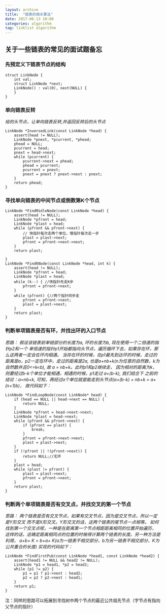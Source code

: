 ```yaml
---
layout: archive
title:  "链表的相关算法"
date: 2017-06-13 10:00
categories: algorithm
tag: linklist algorithm
---
```


## 关于一些链表的常见的面试题备忘
### 先预定义下链表节点的结构
```
struct LinkNode {
	int val;
	struct LinkNode *next;
	LinkNode() : val(0), next(NULL) {
	}
}
```
### 单向链表反转
*给的头节点，让单向链表反转,并返回反转后的头节点*
```
LinkNode *InversedLink(const LinkNode *head) {
	assert(head != NULL);
	LinkNode *pnext, *pcurrent, *phead;
	phead = NULL;
	pcurrent = head;
	pnext = head->next;
	while (pcurrent) {
		pcurrent->next = phead;
		phead = pcurrent;
		pcurrent = pnext;
		pnext = pnext ? pnext->next : pnext;
	}
	return phead;
}
```

### 寻找单向链表的中间节点或倒数第K个节点
```
LinkNode *FindMidleNode(const LinkNode *head) {
	assert(head != NULL);
	LinkNode *pfront = head;
	LinkNode *plast = head;
	while (pfront && pfront->next) {
		// 快指针每次走两个单位，慢指针每次走一步
		plast = plast->next;
		pfront = pfront->next->next;
	}
	return plast;

}
LinkNode *FindKNode(const LinkNode *head, int k) {
	assert(head != NULL);
	LinkNode *pfront = head;
	LinkNode *plast = head;
	while (k--) { //快指针先走K步
		pfront = pfront->next;
	}
	while (pfront) {//两个指针同步走
		pfront = pfront->next;
		plast = plast->next;
	}
	return plast;
}
```
### 判断单项链表是否有环，并找出环的入口节点

*思路：
	假设该链表前单链部分的长度为a, 环的长度为b, 现在使用一个二倍速的指针p2和一个
单倍速的指针p1开始都指向头节点，遍历循环下去，如果存在环，那么这两者一定会在环内相遇。
	当存在环的时候，在p1最先到达环的时候，走过的距离是a，p2一定在环中，走过的距离是2a,
也是a+nb+k(n为任意的自然数，k为自然数并且0<=k<b), 故 a = nb+k。此时p1和p2继续走，
因为相对的距离为k，则要经过b-k个单位才能相遇，相遇的时候，p1走过 a+(b-k), 我们结合下
之前的结论：a=nb+k, 可知，再经过a个单位就是能走到头节点(a+(b-k) + nb+k = a+(n+1)b)，
故代码如下：*
```
LinkNode *FindLoopNode(const LinkNode* head) {
	if (head == NULL || head->next == NULL) {
        return NULL;
    }
	LinkNode *pfront = head->next->next;
	LinkNode *plast = head->next;
	while (pfront && pfront->next) {
		if (pfront == plast) {
			break;
		}
		pfront = pfront->next->next;
		plast = plast->next;
	}
	if (!pfront || !(pfront->next)) {
		return NULL;//无环
	}
	plast = head;
	while (plast != pfront) {
		plast = plast->next;
		pfront = pfront->next;
	}
	return plast;
}
```
### 判断两个单项链表是否有交叉点，并找交叉的第一个节点
*思路：
	两个链表是否有交叉节点，如果有交叉节点，因为是交叉节点，所以一定是Y形交叉
而不是X形交叉。Y形交叉的话，这两个链表的尾节点一点相等。
	如何找到第一个交叉点呢，一种是在距离第一个节点相距距离相同的位置开始遍历，
这样的话，这确定距离相同点的位置的时候得计算两个链表的长度。另一种方法是利用，
a+b+ K = b+a+ K(a为一链表不相交部分，b为另一链表不相交部分，K为公共重合的长度)
实现的代码如下：*
```
LinkNode *FindFirstPub(const LinkNode *head1, const LinkNode *head2) {
	assert(head1 != NULL && head2 != NULL);
	LinkNode *p1 = head1, *p2 = head2;
	while (p1 != p2) {
		p1 = p1 ? p1->next : head2;
		p2 = p2 ? p2->next : head1;
	}
	return p1;
}
```
 注：同样的思路可以拓展到寻找树中两个节点的最近公共祖先节点（字节点有指向父节点的指针）

